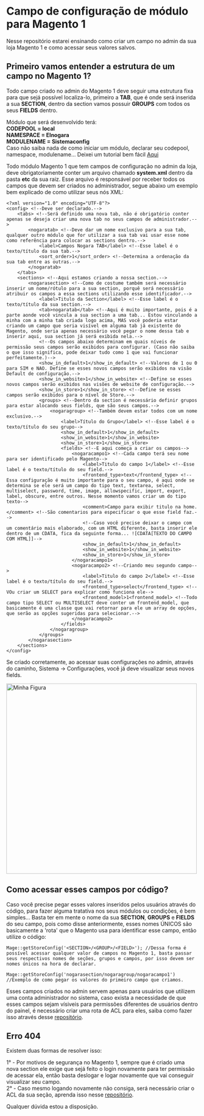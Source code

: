 <h1>Campo de configuração de módulo para Magento 1</h1>
Nesse repositório estarei ensinando como criar um campo no admin da sua loja Magento 1 e como acessar seus valores salvos.<br>

<h2>Primeiro vamos entender a estrutura de um campo no Magento 1?</h2>
Todo campo criado no admin do Magento 1 deve seguir uma estrutura fixa para que sejá possível localiza-lo, primeiro a <strong>TAB</strong>, que é onde será inserida a sua <strong>SECTION</strong>, dentro da section vamos possuir <strong>GROUPS</strong> com todos os seus <strong>FIELDS</strong> dentro.

Módulo que será desenvolvido terá:
</br>
<strong>CODEPOOL = local
</br>
NAMESPACE = Elnogara
</br>
MODULENAME = Sistemaconfig</strong>
</br>
Caso não saiba nada de como iniciar um módulo, declarar seu codepool, namespace, modulename... Deixei um tutorial bem fácil <a href="https://github.com/ElNogara/Primeiro-Modulo-Magento-1">Aqui</a> </br>

Todo módulo Magento 1 que tem campos de configuração no admin da loja, deve obrigatoriamente conter um arquivo chamado <strong>system.xml</strong> dentro da pasta <strong>etc</strong> da sua raiz.
Esse arquivo é responsável por receber todos os campos que devem ser criados no administrador, segue abaixo um exemplo bem explicado de como utilizar seus nós XML:
```
<?xml version="1.0" encoding="UTF-8"?>
<config> <!--Deve ser declarado.-->
    <tabs> <!--Será definido uma nova tab, não é obrigatório conter apenas se deseja criar uma nova tab no seus campos de administrador.-->
        <nogaratab> <!--Deve dar um nome exclusivo para a sua tab, qualquer outro módulo que for utilizar a sua tab vai usar esse nome como referência para colocar as sections dentro.-->
            <label>Campos Nogara TAB</label> <!--Esse label é o texto/título da sua tab.-->
            <sort_order>1</sort_order> <!--Determina a ordenação da sua tab entre as outras.-->
        </nogaratab>
    </tabs>
    <sections> <!--Aqui estamos criando a nossa section.-->
        <nogarasection> <!--Como de costume também será necessário inserir um nome/rótulo para a sua section, porquê será necessário atribuir os campos a essa sections utilizando esse identificador.-->
            <label>Titulo da Section</label> <!--Esse label é o texto/título da sua section.-->
            <tab>nogaratab</tab> <!--Aqui é muito importante, pois é a parte aonde você vincula a sua section a uma tab... Estou vinculando a minha com a minha tab criada logo acima, MAS você poderia estar criando um campo que seria visível em alguma tab já existente do Magento, onde seria apenas necessário você pegar o nome dessa tab e inserir aqui, sua section já será exibida nela.-->
            <!--Os campos abaixo determinam em quais níveis de permissão seus campos serão exibidos para configurar. (Caso não saiba o que isso significa, pode deixar tudo como 1 que vai funcionar perfeitamente.)-->
            <show_in_default>1</show_in_default> <!--Valores de 1 ou 0 para SIM e NAO. Define se esses novos campos serão exibidos na visão Default de configuração.-->
            <show_in_website>1</show_in_website> <!--Define se esses novos campos serão exibidos nas visões de website de configuração.-->
            <show_in_store>1</show_in_store> <!--Define se esses campos serão exibidos para o nível de Store.-->
            <groups> <!--Dentro da section é necessário definir grupos para estar alocando seus fields, que são seus campos.-->
                <nogaragroup> <!--Também devem estar todos com um nome exclusivo.-->
                    <label>Título do Grupo</label> <!--Esse label é o texto/título do seu grupo-->
                    <show_in_default>1</show_in_default>
                    <show_in_website>1</show_in_website> 
                    <show_in_store>1</show_in_store> 
                    <fields> <!--E aqui começa a criar os campos-->
                        <nogaracampo1> <!--Cada campo terá seu nome para ser identificado pelo Magento-->
                            <label>Titulo do campo 1</label> <!--Esse label é o texto/título do seu field.-->
                            <frontend_type>text</frontend_type> <!--Essa configuração é muito importante para o seu campo, é aqui onde se determina se ele será um campo do tipo text, textarea, select, multiselect, password, time, image, allowspecific, import, export, label, obscure, entre outros. Nesse momento vamos criar um do tipo texto-->
                            <comment>Campo para exibir titulo na home.</comment> <!--São comentarios para especificar o que esse field faz.-->
                            <!--Caso você precise deixar o campo com um comentário mais elaborado, com um HTML diferente, basta inserir ele dentro de um CDATA, fica da seguinte forma... ![CDATA[TEXTO DO CAMPO COM HTML]]-->
                            <show_in_default>1</show_in_default>
                            <show_in_website>1</show_in_website> 
                            <show_in_store>1</show_in_store> 
                        </nogaracampo1>
                        <nogaracampo2> <!--Criando meu segundo campo-->
                            <label>Titulo do campo 2</label> <!--Esse label é o texto/título do seu field.-->
                            <frontend_type>select</frontend_type> <!--VOu criar um SELECT para explicar como funciona ele-->
                            <frontend_model>1<frontend_model> <!--Todo campo tipo SELECT ou MULTISELECT deve conter um frontend_model, que basicamente é uma classe que vai retornar para ele um array de opções, que serão as opções sugeridas para selecionar.-->
                        </nogaracampo2>
                    </fields>
                </nogaragroup>
            </groups>
        </nogarasection>
    </sections>
</config>
```

Se criado corretamente, ao acessar suas configurações no admin, através do caminho, Sistema -> Configurações, você já deve visualizar seus novos fields.

<img style="width: 500px;" src="https://user-images.githubusercontent.com/50090354/193133061-0f186503-04d0-48e9-9289-8d6fe2605c13.png" alt="Minha Figura">

<h2>Como acessar esses campos por código?</h2>
Caso você precise pegar esses valores inseridos pelos usuários através do código, para fazer alguma tratativa nos seus módulos ou condições, é bem simples... Basta ter em mente o nome da sua <strong>SECTION</strong>, <strong>GROUPS</strong> e <strong>FIELDS</strong> do seu campo, pois como disse anteriormente, esses nomes ÚNICOS são basicamente a 'rota' que o Magento usa para identificar esse campo, então utilize o código:

```
Mage::getStoreConfig('<SECTION>/<GROUP>/<FIELD>'); //Dessa forma é possível acessar qualquer valor de campos no Magento 1, basta passar seus respectivos nomes de seções, grupos e campos, por isso devem ser nomes únicos na hora de declarar.

Mage::getStoreConfig('nogarasection/nogaragroup/nogaracampo1') //Exemplo de como pegar os valores do primeiro campo que criamos.
```

Esses campos criados no admin servem apenas para usuários que utilizem uma conta administrador no sistema, caso exista a necessidade de que esses campos sejam vísiveis para permissões diferentes de usuários dentro do painel, é necessário criar uma rota de ACL para eles, saiba como fazer isso através desse <a href="https://github.com/ElNogara/ACL-System-Campos-Magento-1">repositório</a>.

<h2>Erro 404</h2>
Existem duas formas de resolver isso:

1° - Por motivos de segurança no Magento 1, sempre que é criado uma nova section ele exige que sejá feito o login novamente para ter permissão de acessar ela, então basta deslogar e logar novamente que vai conseguir visualizar seu campo.</br>
2° - Caso mesmo logando novamente não consiga, será necessário criar o ACL da sua seção, aprenda isso nesse <a href="https://github.com/ElNogara/ACL-System-Campos-Magento-1">repositório</a>.

Qualquer dúvida estou a disposição.

